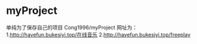 ﻿# myProject
 单纯为了保存自己的项目
Cong1996/myProject
网址为：1.http://havefun.bukesiyi.top/在线音乐
	2.http://havefun.bukesiyi.top/freeplay
